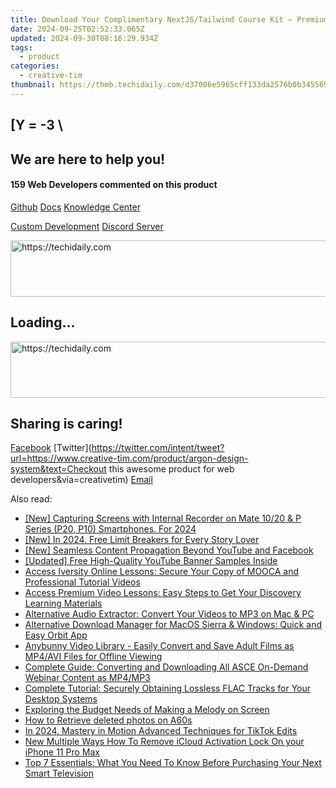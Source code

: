 ```yaml
---
title: Download Your Complimentary NextJS/Tailwind Course Kit – Premium Templates From Creative Tim!
date: 2024-09-25T02:52:33.065Z
updated: 2024-09-30T08:16:29.934Z
tags:
  - product
categories:
  - creative-tim
thumbnail: https://thmb.techidaily.com/d37006e5965cff133da2576b0b3455692491cf1f8c58029bf90db9237f948dc9.jpg
---
```


## \[Y = -3 \

## We are here to help you!

#### 159 Web Developers commented on this product

[Github](https://github.com/creativetimofficial/argon-design-system) [Docs](https://tools.techidaily.com/creative-tim/products/) [Knowledge Center](https://tools.techidaily.com/creative-tim/products/) 

[Custom Development](https://tools.techidaily.com/creative-tim/products/) [Discord Server](https://discord.com/invite/FhCJCaHdQa) 

<!-- affiliate ads begin -->
<a href="https://aligracehair.sjv.io/c/5597632/1938682/19272" target="_top" id="1938682">
  <img src="//a.impactradius-go.com/display-ad/19272-1938682" border="0" alt="https://techidaily.com" width="728" height="90"/>
</a>
<img height="0" width="0" src="https://aligracehair.sjv.io/i/5597632/1938682/19272" style="position:absolute;visibility:hidden;" border="0" />
<!-- affiliate ads end -->

## Loading...

<!-- affiliate ads begin -->
<a href="https://ephamedtechinc.pxf.io/c/5597632/2123511/26400" target="_top" id="2123511">
  <img src="//a.impactradius-go.com/display-ad/26400-2123511" border="0" alt="https://techidaily.com" width="728" height="90"/>
</a>
<img height="0" width="0" src="https://ephamedtechinc.pxf.io/i/5597632/2123511/26400" style="position:absolute;visibility:hidden;" border="0" />
<!-- affiliate ads end -->

## Sharing is caring!

[Facebook](https://www.facebook.com/sharer/sharer.php?u=https://www.creative-tim.com/product/argon-design-system?src=sdkpreparse) [Twitter](https://twitter.com/intent/tweet?url=https://www.creative-tim.com/product/argon-design-system&text=Checkout this awesome product for web developers&via=creativetim) [Email](https://tools.techidaily.com/creative-tim/products/)

<ins class="adsbygoogle"
     style="display:block"
     data-ad-format="autorelaxed"
     data-ad-client="ca-pub-7571918770474297"
     data-ad-slot="1223367746"></ins>

<ins class="adsbygoogle"
     style="display:block"
     data-ad-client="ca-pub-7571918770474297"
     data-ad-slot="8358498916"
     data-ad-format="auto"
     data-full-width-responsive="true"></ins>

<span class="atpl-alsoreadstyle">Also read:</span>
<div><ul>
<li><a href="https://screen-recording.techidaily.com/1716069881588-new-capturing-screens-with-internal-recorder-on-mate-1020-and-p-series-p20-p10-smartphones-for-2024/"><u>[New] Capturing Screens with Internal Recorder on Mate 10/20 & P Series (P20, P10) Smartphones. For 2024</u></a></li>
<li><a href="https://instagram-video-files.techidaily.com/new-in-2024-free-limit-breakers-for-every-story-lover/"><u>[New] In 2024, Free Limit Breakers for Every Story Lover</u></a></li>
<li><a href="https://youtube-stream.techidaily.com/new-seamless-content-propagation-beyond-youtube-and-facebook/"><u>[New] Seamless Content Propagation Beyond YouTube and Facebook</u></a></li>
<li><a href="https://youtube-docs.techidaily.com/ed-free-high-quality-youtube-banner-samples-inside/"><u>[Updated] Free High-Quality YouTube Banner Samples Inside</u></a></li>
<li><a href="https://fox-web3.techidaily.com/access-iversity-online-lessons-secure-your-copy-of-mooca-and-professional-tutorial-videos/"><u>Access Iversity Online Lessons: Secure Your Copy of MOOCA and Professional Tutorial Videos</u></a></li>
<li><a href="https://fox-web3.techidaily.com/access-premium-video-lessons-easy-steps-to-get-your-discovery-learning-materials/"><u>Access Premium Video Lessons: Easy Steps to Get Your Discovery Learning Materials</u></a></li>
<li><a href="https://fox-web3.techidaily.com/alternative-audio-extractor-convert-your-videos-to-mp3-on-mac-and-pc/"><u>Alternative Audio Extractor: Convert Your Videos to MP3 on Mac & PC</u></a></li>
<li><a href="https://fox-web3.techidaily.com/alternative-download-manager-for-macos-sierra-and-windows-quick-and-easy-orbit-app/"><u>Alternative Download Manager for MacOS Sierra & Windows: Quick and Easy Orbit App</u></a></li>
<li><a href="https://fox-web3.techidaily.com/anybunny-video-library-easily-convert-and-save-adult-films-as-mp4avi-files-for-offline-viewing/"><u>Anybunny Video Library - Easily Convert and Save Adult Films as MP4/AVI Files for Offline Viewing</u></a></li>
<li><a href="https://fox-web3.techidaily.com/complete-guide-converting-and-downloading-all-asce-on-demand-webinar-content-as-mp4mp3/"><u>Complete Guide: Converting and Downloading All ASCE On-Demand Webinar Content as MP4/MP3</u></a></li>
<li><a href="https://fox-web3.techidaily.com/complete-tutorial-securely-obtaining-lossless-flac-tracks-for-your-desktop-systems/"><u>Complete Tutorial: Securely Obtaining Lossless FLAC Tracks for Your Desktop Systems</u></a></li>
<li><a href="https://extra-hints.techidaily.com/exploring-the-budget-needs-of-making-a-melody-on-screen/"><u>Exploring the Budget Needs of Making a Melody on Screen</u></a></li>
<li><a href="https://blog-min.techidaily.com/how-to-retrieve-deleted-photos-on-a60s-by-stellar-photo-recovery-android-mobile-photo-recover/"><u>How to Retrieve deleted photos on A60s</u></a></li>
<li><a href="https://fox-glue.techidaily.com/in-2024-mastery-in-motion-advanced-techniques-for-tiktok-edits/"><u>In 2024, Mastery in Motion Advanced Techniques for TikTok Edits</u></a></li>
<li><a href="https://activate-lock.techidaily.com/new-multiple-ways-how-to-remove-icloud-activation-lock-on-your-iphone-11-pro-max-by-drfone-ios/"><u>New Multiple Ways How To Remove iCloud Activation Lock On your iPhone 11 Pro Max</u></a></li>
<li><a href="https://technical-tips.techidaily.com/top-7-essentials-what-you-need-to-know-before-purchasing-your-next-smart-television/"><u>Top 7 Essentials: What You Need To Know Before Purchasing Your Next Smart Television</u></a></li>
</ul></div>

